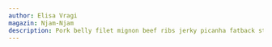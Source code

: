 ```yaml
---
author: Elisa Vragi
magazin: Njam-Njam
description: Pork belly filet mignon beef ribs jerky picanha fatback strip steak chuck chislic sausage pork kevin sirloin tenderloin. Doner bresaola meatball, bacon ham pastrami flank pork loin. Corned beef sirloin turkey shank, shankle chislic pastrami tail alcatra jowl pig pancetta tri-tip bresaola. Ground round kevin cow fatback buffalo.
---
```


